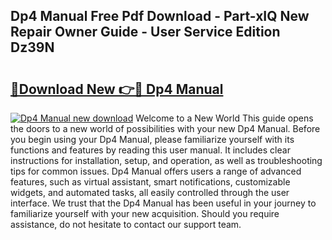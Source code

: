 ## Dp4 Manual Free Pdf Download - Part-xIQ New Repair Owner Guide - User Service Edition Dz39N

# <h2><a href="http://bc24543.oget.top/?id=Dp4+Manual">🔗Download New 👉🔴 Dp4 Manual</a></h2>

[![Dp4 Manual new download](https://i.imgur.com/5g1atiW.png)](http://bc24543.oget.top/?id=Dp4+Manual)
Welcome to a New World This guide opens the doors to a new world of possibilities with your new Dp4 Manual. Before you begin using your Dp4 Manual, please familiarize yourself with its functions and features by reading this user manual. It includes clear instructions for installation, setup, and operation, as well as troubleshooting tips for common issues. Dp4 Manual offers users a range of advanced features, such as virtual assistant, smart notifications, customizable widgets, and automated tasks, all easily controlled through the user interface. We trust that the Dp4 Manual has been useful in your journey to familiarize yourself with your new acquisition. Should you require assistance, do not hesitate to contact our support team.
